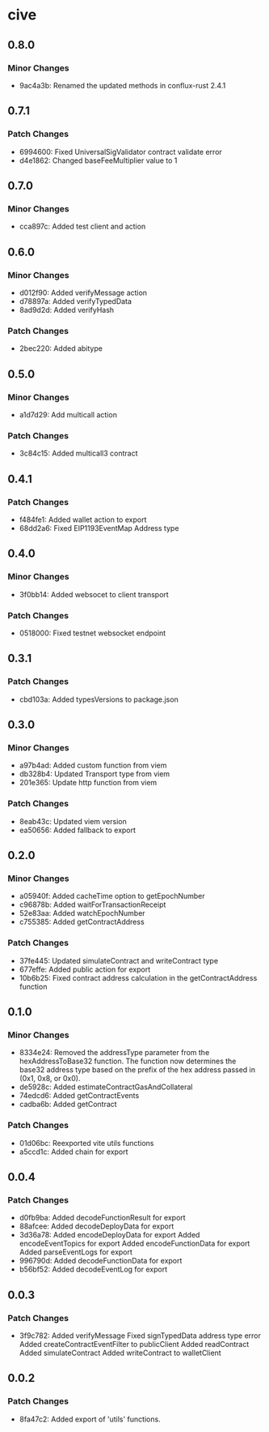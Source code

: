 # cive

## 0.8.0

### Minor Changes

- 9ac4a3b: Renamed the updated methods in conflux-rust 2.4.1

## 0.7.1

### Patch Changes

- 6994600: Fixed UniversalSigValidator contract validate error
- d4e1862: Changed baseFeeMultiplier value to 1

## 0.7.0

### Minor Changes

- cca897c: Added test client and action

## 0.6.0

### Minor Changes

- d012f90: Added verifyMessage action
- d78897a: Added verifyTypedData
- 8ad9d2d: Added verifyHash

### Patch Changes

- 2bec220: Added abitype

## 0.5.0

### Minor Changes

- a1d7d29: Add multicall action

### Patch Changes

- 3c84c15: Added multicall3 contract

## 0.4.1

### Patch Changes

- f484fe1: Added wallet action to export
- 68dd2a6: Fixed EIP1193EventMap Address type

## 0.4.0

### Minor Changes

- 3f0bb14: Added websocet to client transport

### Patch Changes

- 0518000: Fixed testnet websocket endpoint

## 0.3.1

### Patch Changes

- cbd103a: Added typesVersions to package.json

## 0.3.0

### Minor Changes

- a97b4ad: Added custom function from viem
- db328b4: Updated Transport type from viem
- 201e365: Update http function from viem

### Patch Changes

- 8eab43c: Updated viem version
- ea50656: Added fallback to export

## 0.2.0

### Minor Changes

- a05940f: Added cacheTime option to getEpochNumber
- c96878b: Added waitForTransactionReceipt
- 52e83aa: Added watchEpochNumber
- c755385: Added getContractAddress

### Patch Changes

- 37fe445: Updated simulateContract and writeContract type
- 677effe: Added public action for export
- 10b6b25: Fixed contract address calculation in the getContractAddress function

## 0.1.0

### Minor Changes

- 8334e24: Removed the addressType parameter from the hexAddressToBase32 function. The function now determines the base32 address type based on the prefix of the hex address passed in (0x1, 0x8, or 0x0).
- de5928c: Added estimateContractGasAndCollateral
- 74edcd6: Added getContractEvents
- cadba6b: Added getContract

### Patch Changes

- 01d06bc: Reexported vite utils functions
- a5ccd1c: Added chain for export

## 0.0.4

### Patch Changes

- d0fb9ba: Added decodeFunctionResult for export
- 88afcee: Added decodeDeployData for export
- 3d36a78: Added encodeDeployData for export
  Added encodeEventTopics for export
  Added encodeFunctionData for export
  Added parseEventLogs for export
- 996790d: Added decodeFunctionData for export
- b56bf52: Added decodeEventLog for export

## 0.0.3

### Patch Changes

- 3f9c782: Added verifyMessage
  Fixed signTypedData address type error
  Added createContractEventFilter to publicClient
  Added readContract
  Added simulateContract
  Added writeContract to walletClient

## 0.0.2

### Patch Changes

- 8fa47c2: Added export of 'utils' functions.
